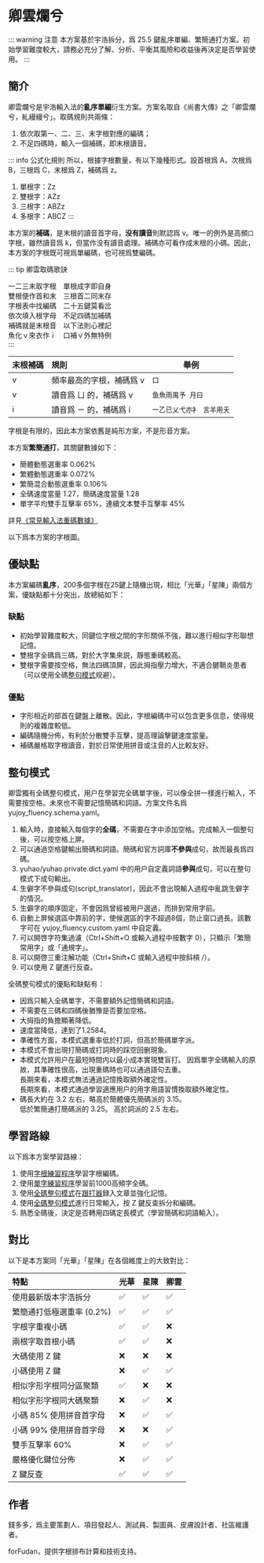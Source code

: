 # 卿雲爛兮

::: warning 注意
本方案基於宇浩拆分，爲 25.5 鍵亂序單編、繁簡通打方案。初始學習難度較大，請務必充分了解、分析、平衡其風險和收益後再決定是否學習使用。
:::

## 簡介

卿雲爛兮是宇浩輸入法的**亂序單編**衍生方案。方案名取自《尚書大傳》之「卿雲爛兮，糺縵縵兮」。取碼規則共兩條：

1. 依次取第一、二、三、末字根對應的編碼；
2. 不足四碼時，輸入一個補碼，即末根讀音。

::: info 公式化規則
所以，根據字根數量，有以下幾種形式。設首根爲 A，次根爲 B，三根爲 C，末根爲 Z，補碼爲 z。

1. 單根字：Zz
2. 雙根字：AZz
3. 三根字：ABZz
4. 多根字：ABCZ
:::

本方案的**補碼**，是末根的讀音首字母，**没有讀音**則默認爲 v。唯一的例外是高頻`口`字根，雖然讀音爲 k，但當作没有讀音處理。補碼亦可看作成末根的小碼。因此，本方案的字根既可視爲單編碼，也可視爲雙編碼。

::: tip 卿雲取碼歌訣  

一二三末取字根　單根成字即自身  
雙根便作首和末　三根首二同末存  
字根表中找編碼　二十五鍵莫看岔  
依次填入根字母　不足四碼加補碼  
補碼就是末根音　以下法則心裡記  
魚化ｖ來衣作ｉ　口補ｖ外無特例  
:::

| 末根補碼 | 規則                     | 舉例                      |
| :------- | :----------------------- | ------------------------- |
| v        | 頻率最高的字根，補碼爲 v | `口`                      |
| v        | 讀音爲 ㄩ 的，補碼爲 v   | `鱼魚雨禺予 月曰`         |
| i        | 讀音爲 ㄧ 的，補碼爲 i   | `一乙已乂弋亦衤 言羊用夭` |

字根是有限的，因此本方案依舊是純形方案，不是形音方案。

本方案**繁簡通打**，其關鍵數據如下：

- 簡體動態選重率 0.062%
- 繁體動態選重率 0.072%
- 繁簡混合動態選重率 0.106%
- 全碼速度當量 1.27，簡碼速度當量 1.28
- 單字平均雙手互擊率 65%，連續文本雙手互擊率 45%

詳見[《常見輸入法重碼數據》](./statistics.md)

以下爲本方案的字根圖。

<script setup>
import ZigenMap from "@/zigen/ZigenMap.vue"
</script>

<ZigenMap :default-scheme="'joy'" :hide-scheme-buttons="true" column-min-width="1.5rem" />

## 優缺點

本方案編碼**亂序**，200多個字根在25鍵上隨機出現，相比「光華」「星陳」兩個方案，優缺點都十分突出，故總結如下：

### 缺點

- 初始學習難度較大，同鍵位字根之間的字形關係不強，難以進行相似字形聯想記憶。
- 雙根字全碼爲三碼，對於大字集來説，靜態重碼較高。
- 雙根字需要按空格，無法四碼頂屏，因此拇指壓力增大，不適合腱鞘炎患者（可以使用全碼[整句模式](#整句模式)规避）。

### 優點

- 字形相近的部首在鍵盤上離散。因此，字根編碼中可以包含更多信息，使得規則的複雜度較低。
- 編碼隨機分佈，有利於分散雙手互擊，提高理論擊鍵速度當量。
- 補碼嚴格取字根讀音，對於日常使用拼音或注音的人比較友好。

## 整句模式

卿雲獨有全碼整句模式，用户在學習完全碼單字後，可以像全拼一樣進行輸入，不需要按空格。未來也不需要記憶簡碼和詞語。方案文件名爲 yujoy_fluency.schema.yaml。

1. 輸入時，直接輸入每個字的**全碼**，不需要在字中添加空格。完成輸入一個整句後，可以按空格上屏。
2. 可以通過空格鍵輸出簡碼和詞語。簡碼和官方詞庫**不參與**成句，故而最長爲四碼。
3. yuhao/yuhao.private.dict.yaml 中的用户自定義詞語**參與**成句，可以在整句模式下成句輸出。
4. 生僻字不參與成句(script_translator)，因此不會出現輸入過程中亂跳生僻字的情況。
5. 生僻字的順序固定，不會因爲曾經被用户選過，而排到常用字前。
6. 自動上屏候選區中靠前的字，使候選區的字不超過8個，防止窗口過長。該數字可在 yujoy_fluency.custom.yaml 中自定義。
7. 可以開啓字符集過濾（Ctrl+Shift+O 或輸入過程中按數字 0），只顯示「繁簡常用字」或「通規字」。
8. 可以開啓三重注解功能（Ctrl+Shift+C 或輸入過程中按斜槓 /）。
9. 可以使用 Z 鍵進行反查。

全碼整句模式的優點和缺點有：

- 因爲只輸入全碼單字，不需要額外記憶簡碼和詞語。
- 不需要在三碼和四碼後猶豫是否要加空格。
- 大拇指的負擔顯著降低。
- 速度當降低，達到了1.2584。
- 準確性方面，本模式選重率低於打詞，但高於簡碼單字派。
- 本模式不會出現打簡碼或打詞時的踩空回删現象。
- 本模式允許用户在最短時間内以最小成本實現雙盲打。
  因爲單字全碼輸入的原故，其準確性很高，出現重碼時也可以通過語句去重。  
  長期來看，本模式無法通過記憶換取額外確定性。  
  長期來看，本模式通過學習適應用户的用字用語習慣換取額外確定性。
- 碼長大約在 3.2 左右，略高於簡體優先簡碼派的 3.15。  
  低於繁簡通打簡碼派的 3.25。 高於詞派的 2.5 左右。  

## 學習路線

以下爲本方案學習路線：

1. 使用[字根練習程序](../practice/root_joy.md)學習字根編碼。
2. 使用[單字練習程序](../practice/char_joy.md)學習前1000高頻字全碼。
3. 使用[全碼整句模式](#整句模式)在[跟打器](http://yupad.pages.dev/)録入文章並強化記憶。
4. 使用[全碼整句模式](#整句模式)進行日常輸入，按 Z 鍵反查拆分和編碼。
5. 熟悉全碼後，決定是否轉用四碼定長模式（學習簡碼和詞語輸入）。

## 對比

以下是本方案同「光華」「星陳」在各個維度上的大致對比：

| 特點                      | 光華 | 星陳 | 卿雲 |
| :------------------------ | :--- | :--- | :--- |
| 使用最新版本宇浩拆分      | ✅    | ✅    | ✅    |
| 繁簡通打低極選重率 (0.2%) | ✅    | ✅    | ✅    |
| 字根字重複小碼            | ✅    | ✅    | ❌    |
| 兩根字取首根小碼          | ✅    | ✅    | ❌    |
| 大碼使用 Z 鍵             | ❌    | ❌    | ❌    |
| 小碼使用 Z 鍵             | ❌    | ✅    | ✅    |
| 相似字形字根同分區聚類    | ✅    | ❌    | ❌    |
| 相似字形字根同大碼聚類    | ❌    | ✅    | ❌    |
| 小碼 85% 使用拼音首字母   | ❌    | ✅    | ✅    |
| 小碼 99% 使用拼音首字母   | ❌    | ❌    | ✅    |
| 雙手互擊率 60%            | ❌    | ✅    | ✅    |
| 嚴格優化鍵位分佈          | ❌    | ✅    | ✅    |
| Z 鍵反查                  | ✅    | ✅    | ✅    |

## 作者

錢多多，爲主要策劃人、項目發起人、測試員、製圖員、皮膚設計者、社區維護者。

forFudan，提供字根排布計算和技術支持。
